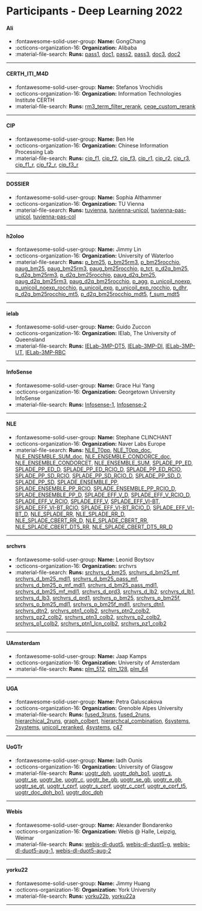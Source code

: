 # Participants - Deep Learning 2022 

#### Ali
 - :fontawesome-solid-user-group: **Name:** GongChang
 - :octicons-organization-16: **Organization:** Alibaba
 - :material-file-search: **Runs:** [pass1](./runs.md#pass1), [doc1](./runs.md#doc1), [pass2](./runs.md#pass2), [pass3](./runs.md#pass3), [doc3](./runs.md#doc3), [doc2](./runs.md#doc2)

---
#### CERTH_ITI_M4D
 - :fontawesome-solid-user-group: **Name:** Stefanos Vrochidis
 - :octicons-organization-16: **Organization:** Information Technologies Institute CERTH 
 - :material-file-search: **Runs:** [rm3_term_filter_rerank](./runs.md#rm3_term_filter_rerank), [ceqe_custom_rerank](./runs.md#ceqe_custom_rerank)

---
#### CIP
 - :fontawesome-solid-user-group: **Name:** Ben He
 - :octicons-organization-16: **Organization:** Chinese Information Processing Lab
 - :material-file-search: **Runs:** [cip_f1](./runs.md#cip_f1), [cip_f2](./runs.md#cip_f2), [cip_f3](./runs.md#cip_f3), [cip_r1](./runs.md#cip_r1), [cip_r2](./runs.md#cip_r2), [cip_r3](./runs.md#cip_r3), [cip_f1_r](./runs.md#cip_f1_r), [cip_f2_r](./runs.md#cip_f2_r), [cip_f3_r](./runs.md#cip_f3_r)

---
#### DOSSIER
 - :fontawesome-solid-user-group: **Name:** Sophia Althammer
 - :octicons-organization-16: **Organization:** TU Vienna
 - :material-file-search: **Runs:** [tuvienna](./runs.md#tuvienna), [tuvienna-unicol](./runs.md#tuvienna-unicol), [tuvienna-pas-unicol](./runs.md#tuvienna-pas-unicol), [tuvienna-pas-col](./runs.md#tuvienna-pas-col)

---
#### h2oloo
 - :fontawesome-solid-user-group: **Name:** Jimmy Lin
 - :octicons-organization-16: **Organization:** University of Waterloo
 - :material-file-search: **Runs:** [p_bm25](./runs.md#p_bm25), [p_bm25rm3](./runs.md#p_bm25rm3), [p_bm25rocchio](./runs.md#p_bm25rocchio), [paug_bm25](./runs.md#paug_bm25), [paug_bm25rm3](./runs.md#paug_bm25rm3), [paug_bm25rocchio](./runs.md#paug_bm25rocchio), [p_tct](./runs.md#p_tct), [p_d2q_bm25](./runs.md#p_d2q_bm25), [p_d2q_bm25rm3](./runs.md#p_d2q_bm25rm3), [p_d2q_bm25rocchio](./runs.md#p_d2q_bm25rocchio), [paug_d2q_bm25](./runs.md#paug_d2q_bm25), [paug_d2q_bm25rm3](./runs.md#paug_d2q_bm25rm3), [paug_d2q_bm25rocchio](./runs.md#paug_d2q_bm25rocchio), [p_agg](./runs.md#p_agg), [p_unicoil_noexp](./runs.md#p_unicoil_noexp), [p_unicoil_noexp_rocchio](./runs.md#p_unicoil_noexp_rocchio), [p_unicoil_exp](./runs.md#p_unicoil_exp), [p_unicoil_exp_rocchio](./runs.md#p_unicoil_exp_rocchio), [p_dhr](./runs.md#p_dhr), [p_d2q_bm25rocchio_mt5](./runs.md#p_d2q_bm25rocchio_mt5), [p_d2q_bm25rocchio_mdt5](./runs.md#p_d2q_bm25rocchio_mdt5), [f_sum_mdt5](./runs.md#f_sum_mdt5)

---
#### ielab
 - :fontawesome-solid-user-group: **Name:** Guido Zuccon
 - :octicons-organization-16: **Organization:** IElab, The University of Queensland
 - :material-file-search: **Runs:** [IELab-3MP-DT5](./runs.md#ielab-3mp-dt5), [IELab-3MP-DI](./runs.md#ielab-3mp-di), [IELab-3MP-UT](./runs.md#ielab-3mp-ut), [IELab-3MP-RBC](./runs.md#ielab-3mp-rbc)

---
#### InfoSense
 - :fontawesome-solid-user-group: **Name:** Grace Hui Yang
 - :octicons-organization-16: **Organization:** Georgetown University InfoSense
 - :material-file-search: **Runs:** [Infosense-1](./runs.md#infosense-1), [Infosense-2](./runs.md#infosense-2)

---
#### NLE
 - :fontawesome-solid-user-group: **Name:** Stephane CLINCHANT
 - :octicons-organization-16: **Organization:** Naver Labs Europe
 - :material-file-search: **Runs:** [NLE_T0pp](./runs.md#nle_t0pp), [NLE_T0pp_doc](./runs.md#nle_t0pp_doc), [NLE_ENSEMBLE_SUM_doc](./runs.md#nle_ensemble_sum_doc), [NLE_ENSEMBLE_CONDORCE_doc](./runs.md#nle_ensemble_condorce_doc), [NLE_ENSEMBLE_CONDORCET](./runs.md#nle_ensemble_condorcet), [NLE_ENSEMBLE_SUM](./runs.md#nle_ensemble_sum), [SPLADE_PP_ED](./runs.md#splade_pp_ed), [SPLADE_PP_ED_D](./runs.md#splade_pp_ed_d), [SPLADE_PP_ED_RCIO_D](./runs.md#splade_pp_ed_rcio_d), [SPLADE_PP_ED_RCIO](./runs.md#splade_pp_ed_rcio), [SPLADE_PP_SD_RCIO](./runs.md#splade_pp_sd_rcio), [SPLADE_PP_SD_RCIO_D](./runs.md#splade_pp_sd_rcio_d), [SPLADE_PP_SD_D](./runs.md#splade_pp_sd_d), [SPLADE_PP_SD](./runs.md#splade_pp_sd), [SPLADE_ENSEMBLE_PP](./runs.md#splade_ensemble_pp), [SPLADE_ENSEMBLE_PP_RCIO](./runs.md#splade_ensemble_pp_rcio), [SPLADE_ENSEMBLE_PP_RCIO_D](./runs.md#splade_ensemble_pp_rcio_d), [SPLADE_ENSEMBLE_PP_D](./runs.md#splade_ensemble_pp_d), [SPLADE_EFF_V_D](./runs.md#splade_eff_v_d), [SPLADE_EFF_V_RCIO_D](./runs.md#splade_eff_v_rcio_d), [SPLADE_EFF_V_RCIO](./runs.md#splade_eff_v_rcio), [SPLADE_EFF_V](./runs.md#splade_eff_v), [SPLADE_EFF_VI-BT](./runs.md#splade_eff_vi-bt), [SPLADE_EFF_VI-BT_RCIO](./runs.md#splade_eff_vi-bt_rcio), [SPLADE_EFF_VI-BT_RCIO_D](./runs.md#splade_eff_vi-bt_rcio_d), [SPLADE_EFF_VI-BT_D](./runs.md#splade_eff_vi-bt_d), [NLE_SPLADE_RR](./runs.md#nle_splade_rr), [NLE_SPLADE_RR_D](./runs.md#nle_splade_rr_d), [NLE_SPLADE_CBERT_RR_D](./runs.md#nle_splade_cbert_rr_d), [NLE_SPLADE_CBERT_RR](./runs.md#nle_splade_cbert_rr), [NLE_SPLADE_CBERT_DT5_RR](./runs.md#nle_splade_cbert_dt5_rr), [NLE_SPLADE_CBERT_DT5_RR_D](./runs.md#nle_splade_cbert_dt5_rr_d)

---
#### srchvrs
 - :fontawesome-solid-user-group: **Name:** Leonid Boytsov
 - :octicons-organization-16: **Organization:** srchvrs
 - :material-file-search: **Runs:** [srchvrs_d_bm25](./runs.md#srchvrs_d_bm25), [srchvrs_d_bm25_mf](./runs.md#srchvrs_d_bm25_mf), [srchvrs_d_bm25_mdl1](./runs.md#srchvrs_d_bm25_mdl1), [srchvrs_d_bm25_pass_mf](./runs.md#srchvrs_d_bm25_pass_mf), [srchvrs_d_bm25_p_mf_mdl1](./runs.md#srchvrs_d_bm25_p_mf_mdl1), [srchvrs_d_bm25_pass_mdl1](./runs.md#srchvrs_d_bm25_pass_mdl1), [srchvrs_d_bm25_mf_mdl1](./runs.md#srchvrs_d_bm25_mf_mdl1), [srchvrs_d_prd3](./runs.md#srchvrs_d_prd3), [srchvrs_d_lb2](./runs.md#srchvrs_d_lb2), [srchvrs_d_lb1](./runs.md#srchvrs_d_lb1), [srchvrs_d_lb3](./runs.md#srchvrs_d_lb3), [srchvrs_d_prd1](./runs.md#srchvrs_d_prd1), [srchvrs_p_bm25](./runs.md#srchvrs_p_bm25), [srchvrs_p_bm25f](./runs.md#srchvrs_p_bm25f), [srchvrs_p_bm25_mdl1](./runs.md#srchvrs_p_bm25_mdl1), [srchvrs_p_bm25f_mdl1](./runs.md#srchvrs_p_bm25f_mdl1), [srchvrs_dtn1](./runs.md#srchvrs_dtn1), [srchvrs_dtn2](./runs.md#srchvrs_dtn2), [srchvrs_ptn1_colb2](./runs.md#srchvrs_ptn1_colb2), [srchvrs_ptn2_colb2](./runs.md#srchvrs_ptn2_colb2), [srchvrs_pz2_colb2](./runs.md#srchvrs_pz2_colb2), [srchvrs_ptn3_colb2](./runs.md#srchvrs_ptn3_colb2), [srchvrs_p2_colb2](./runs.md#srchvrs_p2_colb2), [srchvrs_p1_colb2](./runs.md#srchvrs_p1_colb2), [srchvrs_ptn1_lcn_colb2](./runs.md#srchvrs_ptn1_lcn_colb2), [srchvrs_pz1_colb2](./runs.md#srchvrs_pz1_colb2)

---
#### UAmsterdam
 - :fontawesome-solid-user-group: **Name:** Jaap Kamps
 - :octicons-organization-16: **Organization:** University of Amsterdam
 - :material-file-search: **Runs:** [plm_512](./runs.md#plm_512), [plm_128](./runs.md#plm_128), [plm_64](./runs.md#plm_64)

---
#### UGA
 - :fontawesome-solid-user-group: **Name:** Petra Galuscakova
 - :octicons-organization-16: **Organization:** Grenoble Alpes University
 - :material-file-search: **Runs:** [fused_3runs](./runs.md#fused_3runs), [fused_2runs](./runs.md#fused_2runs), [hierarchical_2runs](./runs.md#hierarchical_2runs), [graph_colbert](./runs.md#graph_colbert), [hierarchcal_combination](./runs.md#hierarchcal_combination), [6systems](./runs.md#6systems), [2systems](./runs.md#2systems), [unicoil_reranked](./runs.md#unicoil_reranked), [4systems](./runs.md#4systems), [c47](./runs.md#c47)

---
#### UoGTr
 - :fontawesome-solid-user-group: **Name:** Iadh Ounis
 - :octicons-organization-16: **Organization:** University of Glasgow
 - :material-file-search: **Runs:** [uogtr_dph](./runs.md#uogtr_dph), [uogtr_dph_bo1](./runs.md#uogtr_dph_bo1), [uogtr_s](./runs.md#uogtr_s), [uogtr_se](./runs.md#uogtr_se), [uogtr_be](./runs.md#uogtr_be), [uogtr_c](./runs.md#uogtr_c), [uogtr_be_gb](./runs.md#uogtr_be_gb), [uogtr_se_gb](./runs.md#uogtr_se_gb), [uogtr_e_gb](./runs.md#uogtr_e_gb), [uogtr_se_gt](./runs.md#uogtr_se_gt), [uogtr_t_cprf](./runs.md#uogtr_t_cprf), [uogtr_s_cprf](./runs.md#uogtr_s_cprf), [uogtr_c_cprf](./runs.md#uogtr_c_cprf), [uogtr_e_cprf_t5](./runs.md#uogtr_e_cprf_t5), [uogtr_doc_dph_bo1](./runs.md#uogtr_doc_dph_bo1), [uogtr_doc_dph](./runs.md#uogtr_doc_dph)

---
#### Webis
 - :fontawesome-solid-user-group: **Name:** Alexander Bondarenko
 - :octicons-organization-16: **Organization:** Webis @ Halle, Leipzig, Weimar
 - :material-file-search: **Runs:** [webis-dl-duot5](./runs.md#webis-dl-duot5), [webis-dl-duot5-g](./runs.md#webis-dl-duot5-g), [webis-dl-duot5-aug-1](./runs.md#webis-dl-duot5-aug-1), [webis-dl-duot5-aug-2](./runs.md#webis-dl-duot5-aug-2)

---
#### yorku22
 - :fontawesome-solid-user-group: **Name:** Jimmy Huang
 - :octicons-organization-16: **Organization:** York University 
 - :material-file-search: **Runs:** [yorku22b](./runs.md#yorku22b), [yorku22a](./runs.md#yorku22a)

---
